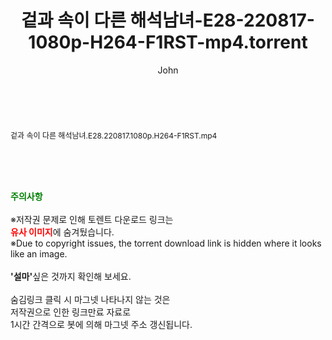 ﻿---
layout: post
title:  "겉과 속이 다른 해석남녀-E28-220817-1080p-H264-F1RST-mp4.torrent"
author: John
categories: [ 방송/음악 ]
tags: [  ]
image:  
description: "겉과 속이 다른 해석남녀-E28-220817-1080p-H264-F1RST-mp4 torrent 정보 공유"
toc: true
toc_sticky: true
---

<br>
<div class="view-img">
<a class="view_image" href="http://torrentmobile61.com/bbs/view_image.php?fn=%2Fdata%2Ffile%2Fmusic%2F469716874_LEi4pOVm_31cc36de1a3ddba5cf4d83c81fb9d89aa05dac8c.jpg" target="_blank"><img alt="" class="img-tag" content="http://torrentmobile61.com/data/file/music/469716874_LEi4pOVm_31cc36de1a3ddba5cf4d83c81fb9d89aa05dac8c.jpg" itemprop="image" src="http://torrentmobile61.com/data/file/music/thumb-469716874_LEi4pOVm_31cc36de1a3ddba5cf4d83c81fb9d89aa05dac8c_835x2212.jpg"/></a></div><div class="view-content" itemprop="description">
<p><span style="font-size:12px;">겉과 속이 다른 해석남녀.E28.220817.1080p.H264-F1RST.mp4</span> </p> </div>
    
<br><br><br>
<p data-ke-size="size16"><b><span style="color: green;">주의사항</span></b><br /><br />※저작권 문제로 인해 토렌트 다운로드 링크는<br /><b><span style="color: red;">유사 이미지</span></b>에 숨겨뒀습니다.<br />※Due to copyright issues, the torrent download link is hidden where it looks like an image.<br /><br /><b>'설마'</b>싶은 것까지 확인해 보세요.<br /><br />숨김링크 클릭 시 마그넷 나타나지 않는 것은<br />저작권으로 인한 링크만료 자료로<br />1시간 간격으로 봇에 의해 마그넷 주소 갱신됩니다.</p>
